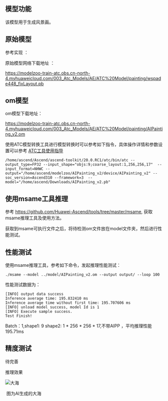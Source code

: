 ## 模型功能

该模型用于生成风景画。

## 原始模型

参考实现 ：



原始模型网络下载地址 ：

https://modelzoo-train-atc.obs.cn-north-4.myhuaweicloud.com/003_Atc_Models/AE/ATC%20Model/painting/wspade448_fixLayout.pb


## om模型

om模型下载地址：

https://modelzoo-train-atc.obs.cn-north-4.myhuaweicloud.com/003_Atc_Models/AE/ATC%20Model/painting/AIPainting_v2.om

使用ATC模型转换工具进行模型转换时可以参考如下指令，具体操作详情和参数设置可以参考  [ATC工具使用指导](https://support.huaweicloud.com/ti-atc-A200dk_3000/altasatc_16_002.html) 

```
/home/ascend/Ascend/ascend-toolkit/20.0.RC1/atc/bin/atc --output_type=FP32 --input_shape="objs:9;coarse_layout:1,256,256,17"  --input_format=NHWC --output="/home/ascend/modelzoo/AIPainting_v2/device/AIPainting_v2" --soc_version=Ascend310 --framework=3  --model="/home/ascend/Downloads/AIPainting_v2.pb"
```

## 使用msame工具推理

参考 https://github.com/Huawei-Ascend/tools/tree/master/msame, 获取msame推理工具及使用方法。

获取到msame可执行文件之后，将待检测om文件放在model文件夹，然后进行性能测试。

## 性能测试

使用msame推理工具，参考如下命令，发起推理性能测试： 

```
./msame --model ../model/AIPainting_v2.om --output output/ --loop 100
```

性能测试数据为：

```
[INFO] output data success
Inference average time: 195.832410 ms
Inference average time without first time: 195.707606 ms
[INFO] unload model success, model Id is 1
[INFO] Execute sample success.
Test Finish!
```

 Batch：1,shape1: 9 shape2: 1 * 256 * 256 * 17,不带AIPP ，平均推理性能195.71ms

## 精度测试

待完善

推理效果

![大海](https://images.gitee.com/uploads/images/2020/1127/161214_f419d7b2_7990837.jpeg "80e3f5c9dc91af8dc84eb7ed1063c24.jpg")

​							                                                     图为AI生成的大海